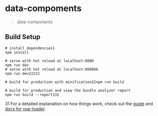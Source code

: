 # data-compoments

> data-components

## Build Setup

``` bash1
# install dependencies1
npm install

# serve with hot reload at localhost:8080
npm run dev
# serve with hot reload at localhost:808066
npm run dev22222

# build for production with minification22npm run build

# build for production and view the bundle analyzer report
npm run build --report115
```
31
For a detailed explanation on how things work, check out the [guide](http://vuejs-templates.github.io/webpack/) and [docs for vue-loader](http://vuejs.github.io/vue-loader).
